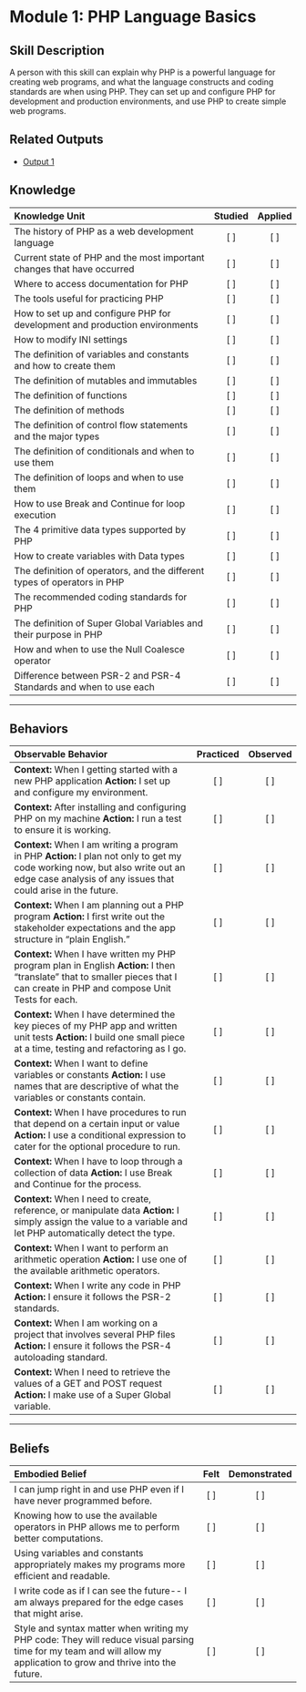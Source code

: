 # Module 1: PHP Language Basics
## Skill Description
A person with this skill can explain why PHP is a powerful language for creating web programs, and what the language constructs and coding standards are when using PHP. They can set up and configure PHP for development and production environments, and use PHP to create simple web programs.

## Related Outputs
- [Output 1](www.link.com)

## Knowledge

| Knowledge Unit   |      Studied      | Applied |
|:-------------|:------------------:|:--------:|
| The history of PHP as a web development language | [ ] | [ ] |
| Current state of PHP and the most important changes that have occurred | [ ] | [ ] |
| Where to access documentation for PHP | [ ] | [ ] |
| The tools useful for practicing PHP | [ ] | [ ] |
| How to set up and configure PHP for development and production environments | [ ] | [ ] |
| How to modify INI settings | [ ] | [ ] |
| The definition of variables and constants and how to create them | [ ] | [ ] |
| The definition of mutables and immutables| [ ] | [ ] |
| The definition of functions| [ ] | [ ] |
| The definition of methods | [ ] | [ ] |
| The definition of control flow statements and the major types | [ ] | [ ] |
| The definition of conditionals and when to use them | [ ] | [ ] |
| The definition of loops and when to use them | [ ] | [ ] |
| How to use Break and Continue for loop execution | [ ] | [ ] |
| The 4 primitive data types supported by PHP| [ ] | [ ] |
| How to create variables with Data types| [ ] | [ ] |
| The definition of operators, and the different types of operators in PHP | [ ] | [ ] |
| The recommended coding standards for PHP| [ ] | [ ] |
| The definition of Super Global Variables and their purpose in PHP| [ ] | [ ] |
| How and when to use the Null Coalesce operator | [ ] | [ ] |
| Difference between PSR-2 and PSR-4 Standards and when to use each | [ ] | [ ] |




----------


## Behaviors

| Observable Behavior   |      Practiced      | Observed |
|:-------------|:------------------:|:--------:|
| **Context:** When I getting started with a new PHP application **Action:** I set up and configure my environment. | [ ] | [ ]  |
| **Context:** After installing and configuring PHP on my machine **Action:** I run a test to ensure it is working. | [ ] | [ ]  |
| **Context:** When I am writing a program in PHP **Action:** I plan not only to get my code working now, but also write out an edge case analysis of any issues that could arise in the future. | [ ] | [ ]  |
| **Context:** When I am planning out a PHP program **Action:** I first write out the stakeholder expectations and the app structure in “plain English.” | [ ] | [ ]  |
| **Context:** When I have written my PHP program plan in English **Action:** I then “translate” that to smaller pieces that I can create in PHP and compose Unit Tests for each. | [ ] | [ ]  |
| **Context:** When I have determined the key pieces of my PHP app and written unit tests **Action:** I build one small piece at a time, testing and refactoring as I go. | [ ] | [ ]  |
| **Context:** When I want to define variables or constants **Action:** I use names that are descriptive of what the variables or constants contain.| [ ] | [ ]  |
| **Context:** When I have procedures to run that depend on a certain input or value **Action:** I use a conditional expression to cater for the optional procedure to run. |   [ ]   |   [ ] |
| **Context:** When I have to loop through a collection of data **Action:** I use Break and Continue for the process.|   [ ]   |   [ ] |
| **Context:**  When I need to create, reference, or manipulate data **Action:** I simply assign the value to a variable and let PHP automatically detect the type. |   [ ]   |   [ ] |
| **Context:**  When I want to perform an arithmetic operation **Action:**  I use one of the available arithmetic operators.|   [ ]   |   [ ] |
| **Context:** When I write any code in PHP **Action:** I ensure it follows the PSR-2 standards.|   [ ]   |   [ ] |
| **Context:**  When I am working on a project that involves several PHP files **Action:**   I ensure it follows the PSR-4 autoloading standard.|   [ ]   |   [ ] |
| **Context:**  When I need to retrieve the values of a GET and POST request **Action:** I make use of a Super Global variable.|   [ ]   |   [ ] |

----------


## **Beliefs**


| Embodied Belief   |      Felt      | Demonstrated |
|:-------------|:------------------:|:--------:|
| I can jump right in and use PHP even if I have never programmed before. |   [ ]   |   [ ] |
| Knowing how to use the available operators in PHP allows me to perform better computations.|   [ ]   |   [ ] |
| Using variables and constants appropriately makes my programs more efficient and readable.|   [ ]   |   [ ] |
| I write code as if I can see the future-- I am always prepared for the edge cases that might arise. |   [ ]   |   [ ] |
| Style and syntax matter when writing my PHP code: They will reduce visual parsing time for my team and will allow my application to grow and thrive into the future. |   [ ]   |   [ ] |
